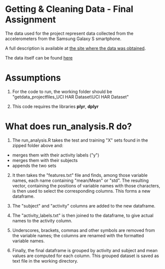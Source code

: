 # Getting & Cleaning Data - Final Assignment

The data used for the project represent data collected from the accelerometers from the Samsung Galaxy S smartphone. 

A full description is available at [the site where the data was obtained](http://archive.ics.uci.edu/ml/datasets/Human+Activity+Recognition+Using+Smartphones 
).

The data itself can be found [here](https://d396qusza40orc.cloudfront.net/getdata%2Fprojectfiles%2FUCI%20HAR%20Dataset.zip )

# Assumptions 

1. For the code to run, the working folder should be "getdata_projectfiles_UCI HAR Dataset\UCI HAR Dataset"

2. This code requires the libraries **plyr**, **dplyr**

# What does run_analysis.R do?

1. The run_analysis.R takes the test and training "X" sets found in the zipped folder above and:

- merges them with their activity labels ("y")
- merges them with their subjects
- appends the two sets

2. It then takes the "features.txt" file and finds, among those variable names, each name containing "mean/Mean" or "std". 
The resulting vector, containing the positions of variable names with those characters, is then used to select the corresponding columns. This forms a new dataframe.

3. The "subject" and "activity" columns are added to the new dataframe.

3. The "activity_labels.txt" is then joined to the dataframe, to give actual names to the activity column.

4. Underscores, brackets, commas and other symbols are removed from the variable names; the columns are renamed with the formatted variable names.

5. Finally, the final dataframe is grouped by activity and subject and mean values are computed for each column. This grouped dataset is saved as
text file in the working directory.
